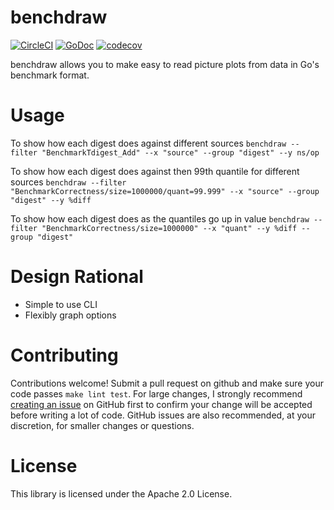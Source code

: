 # benchdraw
[![CircleCI](https://circleci.com/gh/cep21/benchdraw.svg)](https://circleci.com/gh/cep21/benchdraw)
[![GoDoc](https://godoc.org/github.com/cep21/benchdraw?status.svg)](https://godoc.org/github.com/cep21/benchdraw)
[![codecov](https://codecov.io/gh/cep21/benchdraw/branch/master/graph/badge.svg)](https://codecov.io/gh/cep21/benchdraw)

benchdraw allows you to make easy to read picture plots from data in Go's benchmark format.

# Usage

To show how each digest does against different sources
`benchdraw --filter "BenchmarkTdigest_Add" --x "source" --group "digest" --y ns/op`

To show how each digest does against then 99th quantile for different sources
`benchdraw --filter "BenchmarkCorrectness/size=1000000/quant=99.999" --x "source" --group "digest" --y %diff`

To show how each digest does as the quantiles go up in value
`benchdraw --filter "BenchmarkCorrectness/size=1000000" --x "quant" --y %diff --group "digest"` 

# Design Rational

* Simple to use CLI
* Flexibly graph options

# Contributing

Contributions welcome!  Submit a pull request on github and make sure your code passes `make lint test`.  For
large changes, I strongly recommend [creating an issue](https://github.com/cep21/benchdraw/issues) on GitHub first to
confirm your change will be accepted before writing a lot of code.  GitHub issues are also recommended, at your discretion,
for smaller changes or questions.

# License

This library is licensed under the Apache 2.0 License.
